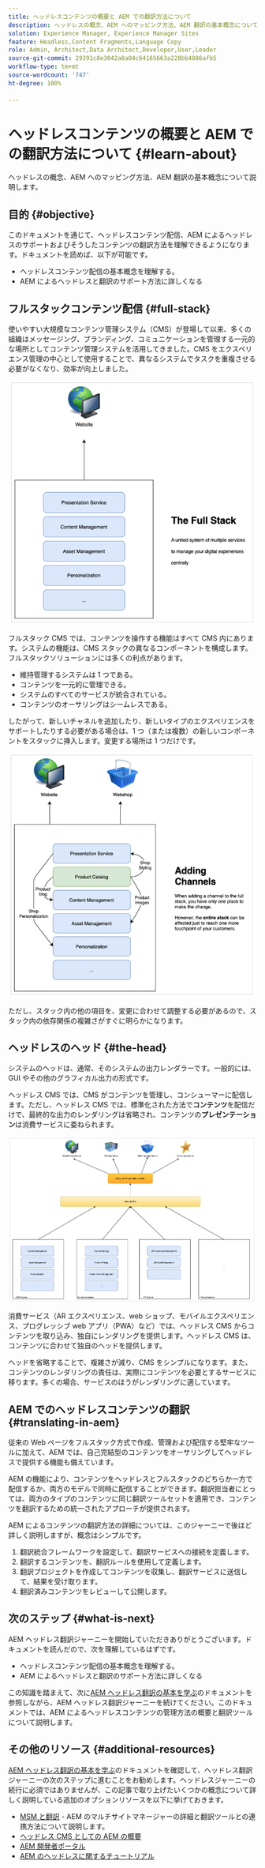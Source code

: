 ```yaml
---
title: ヘッドレスコンテンツの概要と AEM での翻訳方法について
description: ヘッドレスの概念、AEM へのマッピング方法、AEM 翻訳の基本概念について説明します。
solution: Experience Manager, Experience Manager Sites
feature: Headless,Content Fragments,Language Copy
role: Admin, Architect,Data Architect,Developer,User,Leader
source-git-commit: 29391c8e3042a8a04c64165663a228bb4886afb5
workflow-type: tm+mt
source-wordcount: '747'
ht-degree: 100%

---
```


# ヘッドレスコンテンツの概要と AEM での翻訳方法について {#learn-about}

ヘッドレスの概念、AEM へのマッピング方法、AEM 翻訳の基本概念について説明します。

## 目的 {#objective}

このドキュメントを通じて、ヘッドレスコンテンツ配信、AEM によるヘッドレスのサポートおよびそうしたコンテンツの翻訳方法を理解できるようになります。ドキュメントを読めば、以下が可能です。

* ヘッドレスコンテンツ配信の基本概念を理解する。
* AEM によるヘッドレスと翻訳のサポート方法に詳しくなる

## フルスタックコンテンツ配信 {#full-stack}

使いやすい大規模なコンテンツ管理システム（CMS）が登場して以来、多くの組織はメッセージング、ブランディング、コミュニケーションを管理する一元的な場所としてコンテンツ管理システムを活用してきました。CMS をエクスペリエンス管理の中心として使用することで、異なるシステムでタスクを重複させる必要がなくなり、効率が向上しました。

![従来のフルスタック CMS](/help/journey-headless/developer/assets/full-stack.png)

フルスタック CMS では、コンテンツを操作する機能はすべて CMS 内にあります。システムの機能は、CMS スタックの異なるコンポーネントを構成します。フルスタックソリューションには多くの利点があります。

* 維持管理するシステムは 1 つである。
* コンテンツを一元的に管理できる。
* システムのすべてのサービスが統合されている。
* コンテンツのオーサリングはシームレスである。

したがって、新しいチャネルを追加したり、新しいタイプのエクスペリエンスをサポートしたりする必要がある場合は、1 つ（または複数）の新しいコンポーネントをスタックに挿入します。変更する場所は 1 つだけです。

![スタックへの新しいチャネルの追加](/help/journey-headless/developer/assets/adding-channel.png)

ただし、スタック内の他の項目を、変更に合わせて調整する必要があるので、スタック内の依存関係の複雑さがすぐに明らかになります。

## ヘッドレスのヘッド {#the-head}

システムのヘッドは、通常、そのシステムの出力レンダラーです。一般的には、GUI やその他のグラフィカル出力の形式です。

ヘッドレス CMS では、CMS がコンテンツを管理し、コンシューマーに配信します。ただし、ヘッドレス CMS では、標準化された方法で&#x200B;**コンテンツ**&#x200B;を配信だけで、最終的な出力のレンダリングは省略され、コンテンツの&#x200B;**プレゼンテーション**&#x200B;は消費サービスに委ねられます。

![ヘッドレス CMS](/help/journey-headless/developer/assets/headless-cms.png)

消費サービス（AR エクスペリエンス、web ショップ、モバイルエクスペリエンス、プログレッシブ web アプリ（PWA）など）では、ヘッドレス CMS からコンテンツを取り込み、独自にレンダリングを提供します。ヘッドレス CMS は、コンテンツに合わせて独自のヘッドを提供します。

ヘッドを省略することで、複雑さが減り、CMS をシンプルになります。また、コンテンツのレンダリングの責任は、実際にコンテンツを必要とするサービスに移ります。多くの場合、サービスのほうがレンダリングに適しています。

## AEM でのヘッドレスコンテンツの翻訳 {#translating-in-aem}

従来の Web ページをフルスタック方式で作成、管理および配信する堅牢なツールに加えて、AEM では、自己完結型のコンテンツをオーサリングしてヘッドレスで提供する機能も備えています。

AEM の機能により、コンテンツをヘッドレスとフルスタックのどちらか一方で配信するか、両方のモデルで同時に配信することができます。翻訳担当者にとっては、両方のタイプのコンテンツに同じ翻訳ツールセットを適用でき、コンテンツを翻訳するための統一されたアプローチが提供されます。

AEM によるコンテンツの翻訳方法の詳細については、このジャーニーで後ほど詳しく説明しますが、概念はシンプルです。

1. 翻訳統合フレームワークを設定して、翻訳サービスへの接続を定義します。
1. 翻訳するコンテンツを、翻訳ルールを使用して定義します。
1. 翻訳プロジェクトを作成してコンテンツを収集し、翻訳サービスに送信して、結果を受け取ります。
1. 翻訳済みコンテンツをレビューして公開します。

## 次のステップ {#what-is-next}

AEM ヘッドレス翻訳ジャーニーを開始していただきありがとうございます。ドキュメントを読んだので、次を理解しているはずです。

* ヘッドレスコンテンツ配信の基本概念を理解する。
* AEM によるヘッドレスと翻訳のサポート方法に詳しくなる

この知識を踏まえて、次に[AEM ヘッドレス翻訳の基本を学ぶ](getting-started.md)のドキュメントを参照しながら、AEM ヘッドレス翻訳ジャーニーを続けてください。このドキュメントでは、AEM によるヘッドレスコンテンツの管理方法の概要と翻訳ツールについて説明します。

## その他のリソース {#additional-resources}

[AEM ヘッドレス翻訳の基本を学ぶ](getting-started.md)のドキュメントを確認して、ヘッドレス翻訳ジャーニーの次のステップに進むことをお勧めします。ヘッドレスジャーニーの続行に必須ではありませんが、この記事で取り上げたいくつかの概念について詳しく説明している追加のオプションリソースを以下に挙げておきます。

* [MSM と翻訳](/help/sites-administering/msm-and-translation.md) - AEM のマルチサイトマネージャーの詳細と翻訳ツールとの連携方法について説明します。
* [ヘッドレス CMS としての AEM の概要](/help/sites-developing/headless/introduction.md)
* [AEM 開発者ポータル](https://experienceleague.adobe.com/landing/experience-manager/headless/developer.html?lang=ja)
* [AEM のヘッドレスに関するチュートリアル](https://experienceleague.adobe.com/docs/experience-manager-learn/getting-started-with-aem-headless/overview.html?lang=ja)
